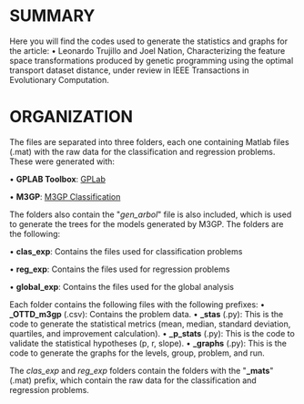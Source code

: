 # SUMMARY
Here you will find the codes used to generate the statistics and graphs for the article: 
•	Leonardo Trujillo and Joel Nation, Characterizing the feature space transformations produced by genetic programming using the optimal transport dataset distance, under review in IEEE Transactions in Evolutionary Computation.

# ORGANIZATION
The files are separated into three folders, each one containing Matlab files (.mat) with the raw data for the classification and regression problems. These were generated with:

•	**GPLAB Toolbox**: [GPLab](https://gplab.sourceforge.net) 

•	**M3GP**: [M3GP Classification](https://github.com/LuisMuDe/M3GP_Classification) 

The folders also contain the "*gen_arbol*" file is also included, which is used to generate the trees for the models generated by M3GP. The folders are the following:

•	**clas_exp**: Contains the files used for classification problems 

•	**reg_exp**: Contains the files used for regression problems 

•	**global_exp**: Contains the files used for the global analysis

Each folder contains the following files with the following prefixes:
•	**_OTTD_m3gp** (.csv): Contains the problem data.
•	**_stas** (.py): This is the code to generate the statistical metrics (mean, median, standard deviation, quartiles, and improvement calculation).
•	**_p_stats** (.py): This is the code to validate the statistical hypotheses (p, r, slope).
•	**_graphs** (.py): This is the code to generate the graphs for the levels, group, problem, and run.

The _clas_exp_ and _reg_exp_ folders contain the folders with the "**_mats**" (.mat) prefix, which contain the raw data for the classification and regression problems.


